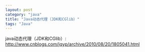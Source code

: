 ```yaml
---
layout: post
category: "java"
title: "Java动态代理（JDK和CGlib）"
tags: "Java"
---
```


java动态代理（JDK和CGlib）:  
<http://www.cnblogs.com/jqyp/archive/2010/08/20/1805041.html>
